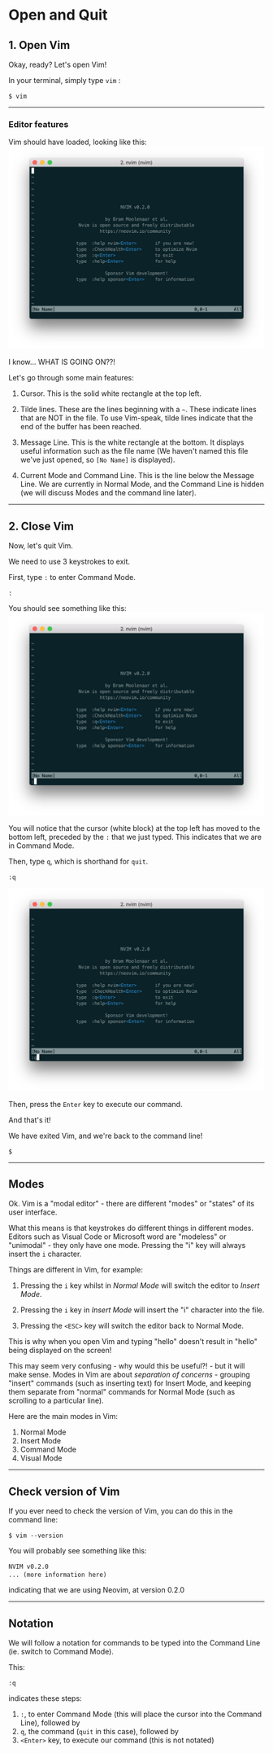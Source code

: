 # Open and Quit


## 1. Open Vim
Okay, ready? Let's open Vim!

In your terminal, simply type `vim` :
```
$ vim
```

---
### Editor features
Vim should have loaded, looking like this:
![Vim welcome screen](screenshots/start-screen.png)

I know... WHAT IS GOING ON??!

Let's go through some main features:
1. Cursor. This is the solid white rectangle at the top left.

1. Tilde lines. These are the lines beginning with a `~`. These indicate lines that are
NOT in the file. To use Vim-speak, tilde lines indicate that the end of the buffer has been reached.

1. Message Line. This is the white rectangle at the bottom. It displays useful information such as
the file name (We haven't named this file we've just opened, so `[No Name]` is displayed).

1. Current Mode and Command Line. This is the line below the Message Line. We are currently in
Normal Mode, and the Command Line is hidden (we will discuss Modes and the command line later).



---
## 2. Close Vim
Now, let's quit Vim.

We need to use 3 keystrokes to exit.

First, type `:` to enter Command Mode.

```
:
```
You should see something like this:
![Vim welcome screen](screenshots/command-line.png)

You will notice that the cursor (white block) at the top left has moved to the bottom left,
preceded by the `:` that we just typed. This indicates that we are in Command Mode.

Then, type `q`, which is shorthand for `quit`.
```
:q
```
![Vim welcome screen](screenshots/command-line-quit.png)

Then, press the `Enter` key to execute our command.



And that's it!

We have exited Vim, and we're back to the command line!

```
$
```


----
## Modes
Ok. Vim is a "modal editor" - there are different "modes" or "states" of its user interface.

What this means is that keystrokes do different things in different modes. Editors such as Visual
Code or Microsoft word are "modeless" or "unimodal" - they only have one mode.
Pressing the "i" key will always insert the `i` character.

Things are different in Vim, for example:
1. Pressing the `i` key whilst in _Normal Mode_ will switch the editor to _Insert Mode_.

2. Pressing the `i` key in _Insert Mode_ will insert the "i" character into the file.

3. Pressing the `<ESC>` key will switch the editor back to Normal Mode.

This is why when you open Vim and typing "hello" doesn't result in "hello" being displayed on
the screen!

This may seem very confusing - why would this be useful?! - but it will make sense. Modes in Vim are
about _*separation of concerns*_ - grouping "insert" commands (such as inserting text) for Insert
Mode, and keeping them separate from "normal" commands for Normal Mode (such as scrolling to
a particular line).

Here are the main modes in Vim:
1. Normal Mode
2. Insert Mode
3. Command Mode
4. Visual Mode


----
## Check version of Vim
If you ever need to check the version of Vim, you can do this in the command line:
```
$ vim --version
```

You will probably see something like this:
```
NVIM v0.2.0
... (more information here)
```
indicating that we are using Neovim, at version 0.2.0

----
## Notation

We will follow a notation for commands to be typed into the Command Line (ie. switch to Command
Mode).

This:
```
:q
```
indicates these steps:
1. `:`, to enter Command Mode (this will place the cursor into the Command Line), followed by
2. `q`, the command (`quit` in this case), followed by
3. `<Enter>` key, to execute our command (this is not notated)

